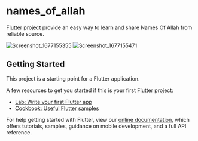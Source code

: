 # names_of_allah

Flutter project provide an easy way to learn and share Names Of Allah from reliable source.

![Screenshot_1677155355](https://user-images.githubusercontent.com/81860602/220906224-4a7829b4-dcc1-420d-82cc-8d9565fd726d.png)
![Screenshot_1677155471](https://user-images.githubusercontent.com/81860602/220906333-4e8fca9b-8003-4789-ac7e-c10b05a6625c.png)



## Getting Started

This project is a starting point for a Flutter application.

A few resources to get you started if this is your first Flutter project:

- [Lab: Write your first Flutter app](https://flutter.dev/docs/get-started/codelab)
- [Cookbook: Useful Flutter samples](https://flutter.dev/docs/cookbook)

For help getting started with Flutter, view our
[online documentation](https://flutter.dev/docs), which offers tutorials,
samples, guidance on mobile development, and a full API reference.

